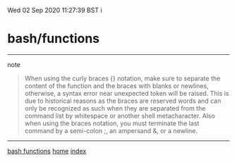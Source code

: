 Wed 02 Sep 2020 11:27:39 BST
i
# bash/functions

_____

note 

> When using the curly braces {} notation, make sure to separate the content of the function and the braces with blanks or newlines, otherwise, a syntax error near unexpected token will be raised. This is due to historical reasons as the braces are reserved words and can only be recognized as such when they are separated from the command list by whitespace or another shell metacharacter. Also when using the braces notation, you must terminate the last command by a semi-colon ;, an ampersand &, or a newline.

___
[bash functions](https://www.shell-tips.com/bash/functions/)
[home](./home.md) 
[index](./index-file.md)
